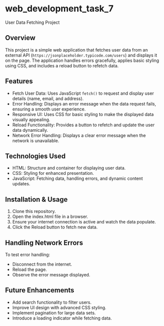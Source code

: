 # web_development_task_7
User Data Fetching Project
## Overview
This project is a simple web application that fetches user data from an external API (`https://jsonplaceholder.typicode.com/users`) and displays it on the page. The application handles errors gracefully, applies basic styling using CSS, and includes a reload button to refetch data.

## Features
- Fetch User Data: Uses JavaScript `fetch()` to request and display user details (name, email, and address).
- Error Handling: Displays an error message when the data request fails, ensuring a smooth user experience.
- Responsive UI: Uses CSS for basic styling to make the displayed data visually appealing.
- Reload Functionality: Provides a button to refetch and update the user data dynamically.
- Network Error Handling: Displays a clear error message when the network is unavailable.

## Technologies Used
- HTML: Structure and container for displaying user data.
- CSS: Styling for enhanced presentation.
- JavaScript: Fetching data, handling errors, and dynamic content updates.

## Installation & Usage
1. Clone this repository.
2. Open the index.html file in a browser.
3. Ensure your internet connection is active and watch the data populate.
4. Click the Reload button to fetch new data.

## Handling Network Errors
To test error handling:
- Disconnect from the internet.
- Reload the page.
- Observe the error message displayed.

## Future Enhancements
- Add search functionality to filter users.
- Improve UI design with advanced CSS styling.
- Implement pagination for large data sets.
- Introduce a loading indicator while fetching data.
